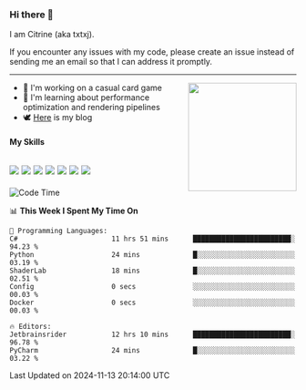 ### Hi there 👋

I am Citrine (aka txtxj).

If you encounter any issues with my code, please create an issue instead of sending me an email so that I can address it promptly.

---

<img align="right" height="190" src="http://github-profile-summary-cards.vercel.app/api/cards/stats?username=txtxj&theme=vue">

- 🌱 I'm working on a casual card game
- 📖 I'm learning about performance optimization and rendering pipelines
- 🕊️ [Here](https://txtxj.top) is my blog

#### My Skills

![](https://img.shields.io/badge/Unity-000000?logo=unity&logoColor=fff)
![](https://img.shields.io/badge/C%23-239120?logo=csharp&logoColor=fff)
![](https://img.shields.io/badge/Python-3e74a2?logo=python&logoColor=fff)
![](https://img.shields.io/badge/C++-65318e?logo=cplusplus&logoColor=fff)
![](https://img.shields.io/badge/Vue-4FC08D?logo=vuedotjs&logoColor=fff)
![](https://img.shields.io/badge/Blender-f5792a?logo=blender&logoColor=fff)
![](https://img.shields.io/badge/MS%20SQL-cc2927?logo=microsoftsqlserver&logoColor=fff)
---

<!--START_SECTION:waka-->
![Code Time](http://img.shields.io/badge/Code%20Time-2%2C227%20hrs%2024%20mins-blue)

📊 **This Week I Spent My Time On** 

```text
💬 Programming Languages: 
C#                       11 hrs 51 mins      ████████████████████████░   94.23 % 
Python                   24 mins             █░░░░░░░░░░░░░░░░░░░░░░░░   03.19 % 
ShaderLab                18 mins             █░░░░░░░░░░░░░░░░░░░░░░░░   02.51 % 
Config                   0 secs              ░░░░░░░░░░░░░░░░░░░░░░░░░   00.03 % 
Docker                   0 secs              ░░░░░░░░░░░░░░░░░░░░░░░░░   00.03 % 

🔥 Editors: 
Jetbrainsrider           12 hrs 10 mins      ████████████████████████░   96.78 % 
PyCharm                  24 mins             █░░░░░░░░░░░░░░░░░░░░░░░░   03.22 % 
```


 Last Updated on 2024-11-13 20:14:00 UTC
<!--END_SECTION:waka-->
